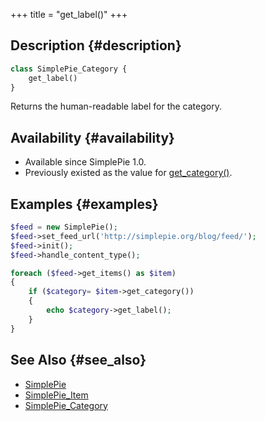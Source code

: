 +++
title = "get_label()"
+++

## Description {#description}

```php
class SimplePie_Category {
    get_label()
}
```

Returns the human-readable label for the category.

## Availability {#availability}

- Available since SimplePie 1.0.
- Previously existed as the value for [get_category()](@/wiki/reference/simplepie_item/get_category.md).

## Examples {#examples}

```php
$feed = new SimplePie();
$feed->set_feed_url('http://simplepie.org/blog/feed/');
$feed->init();
$feed->handle_content_type();

foreach ($feed->get_items() as $item)
{
    if ($category= $item->get_category())
    {
        echo $category->get_label();
    }
}
```

## See Also {#see_also}

- [SimplePie](@/wiki/reference/simplepie/_index.md)
- [SimplePie_Item](@/wiki/reference/simplepie_item/_index.md)
- [SimplePie_Category](@/wiki/reference/simplepie_category/_index.md)
